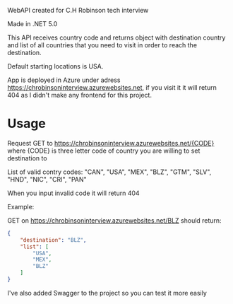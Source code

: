 WebAPI created for C.H Robinson tech interview

Made in .NET 5.0

This API receives country code and returns object with destination country and list of all countries that you need to visit in order to reach the destination.

Default starting locations is USA.

App is deployed in Azure under adress https://chrobinsoninterview.azurewebsites.net, if you visit it it will return 404 as I didn't make any frontend for this project. 

# Usage

Request GET to https://chrobinsoninterview.azurewebsites.net/{CODE} where {CODE} is three letter code of country you are willing to set destination to

List of valid contry codes:  "CAN", "USA", "MEX", "BLZ", "GTM", "SLV", "HND", "NIC", "CRI", "PAN"

When you input invalid code it will return 404

Example:

GET on https://chrobinsoninterview.azurewebsites.net/BLZ should return:

```json
{
    "destination": "BLZ",
    "list": [
        "USA",
        "MEX",
        "BLZ"
    ]
}
```

I've also added Swagger to the project so you can test it more easily 
